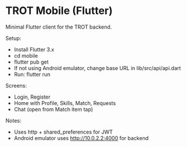 # TROT Mobile (Flutter)

Minimal Flutter client for the TROT backend.

Setup:
- Install Flutter 3.x
- cd mobile
- flutter pub get
- If not using Android emulator, change base URL in lib/src/api/api.dart
- Run: flutter run

Screens:
- Login, Register
- Home with Profile, Skills, Match, Requests
- Chat (open from Match item tap)

Notes:
- Uses http + shared_preferences for JWT
- Android emulator uses http://10.0.2.2:4000 for backend
